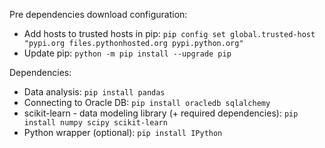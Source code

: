 Pre dependencies download configuration:
* Add hosts to trusted hosts in pip: ```pip config set global.trusted-host "pypi.org files.pythonhosted.org pypi.python.org"```
* Update pip: ```python -m pip install --upgrade pip```

Dependencies:
* Data analysis: ```pip install pandas```
* Connecting to Oracle DB: ```pip install oracledb sqlalchemy```
* scikit-learn - data modeling library (+ required dependencies): ```pip install numpy scipy scikit-learn```
* Python wrapper (optional): ```pip install IPython```